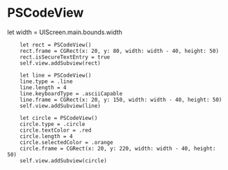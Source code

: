 # PSCodeView
 
 let width = UIScreen.main.bounds.width

        let rect = PSCodeView()
        rect.frame = CGRect(x: 20, y: 80, width: width - 40, height: 50)
        rect.isSecureTextEntry = true
        self.view.addSubview(rect)
        
        let line = PSCodeView()
        line.type = .line
        line.length = 4
        line.keyboardType = .asciiCapable
        line.frame = CGRect(x: 20, y: 150, width: width - 40, height: 50)
        self.view.addSubview(line)
        
        let circle = PSCodeView()
        circle.type = .circle
        circle.textColor = .red
        circle.length = 4
        circle.selectedColor = .orange
        circle.frame = CGRect(x: 20, y: 220, width: width - 40, height: 50)
        self.view.addSubview(circle)

